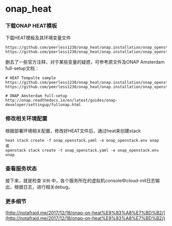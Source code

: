 # onap_heat
### 下载ONAP HEAT模板
下载HEAT模板及其环境变量文件
```
https://github.com/peerless1230/onap_heat/onap.installation/onap_openstack.env
https://github.com/peerless1230/onap_heat/onap.installation/onap_openstack.yaml
```
删去了一些官方注释，对于某些变量的疑惑，可参考原文件及ONAP Amsterdam full-setup文档：
```
# HEAT Tempalte sample
https://github.com/peerless1230/onap_heat/onap.installation/onap_openstack.env.sample
https://github.com/peerless1230/onap_heat/onap.installation/onap_openstack.yaml.sample

# ONAP Amsterdam full-setup
http://onap.readthedocs.io/en/latest/guides/onap-developer/settingup/fullonap.html
```

### 修改相关环境配置
根据部署环境相关配置，修改好HEAT文件后，通过heat来创建stack
```
heat stack create -f onap_openstack.yaml -e onap_openstack.env onap
或
openstack stack create -t onap_openstack.yaml -e onap_openstack.env onap
```
### 查看服务状态
接下来，就是检查 ``实例`` 中，各个服务所在的虚拟机console中cloud-init日志输出，根据日志，进行相关debug。

### 更多细节
[http://notafraid.me/2017/12/18/onap-on-heat%E9%83%A8%E7%BD%B2/](http://notafraid.me/2017/12/18/onap-on-heat%E9%83%A8%E7%BD%B2/)
